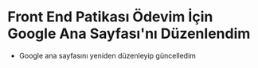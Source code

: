 # Front End Patikası Ödevim İçin Google Ana Sayfası'nı Düzenlendim

- Google ana sayfasını yeniden düzenleyip güncelledim